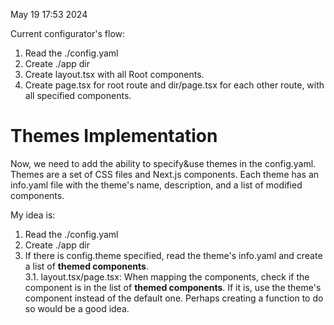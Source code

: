 May 19 17:53 2024

Current configurator's flow:

1. Read the ./config.yaml
2. Create ./app dir
3. Create layout.tsx with all Root components.
4. Create page.tsx for root route and dir/page.tsx for each other route, with all specified components.

# Themes Implementation

Now, we need to add the ability to specify&use themes in the config.yaml. Themes are a set of CSS files and Next.js components. Each theme has an info.yaml file with the theme's name, description, and a list of modified components.

My idea is:

1. Read the ./config.yaml
2. Create ./app dir
3. If there is config.theme specified, read the theme's info.yaml and create a list of <strong>themed components</strong>.
   <br/>3.1. layout.tsx/page.tsx: When mapping the components, check if the component is in the list of <strong>themed components</strong>. If it is, use the theme's component instead of the default one. Perhaps creating a function to do so would be a good idea.
